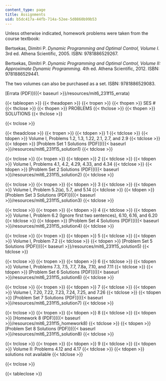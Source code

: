 ```yaml
---
content_type: page
title: Assignments
uid: b5dc417a-44fb-714a-52ee-5d0860b99b53
---
```


Unless otherwise indicated, homework problems were taken from the course textbook:

Bertsekas, Dimitri P. _Dynamic Programming and Optimal Control, Volume I._ 3rd ed. Athena Scientific, 2005. ISBN: 9781886529267.

Bertsekas, Dimitri P. _Dynamic Programming and Optimal Control, Volume II: Approximate Dynamic Programming._ 4th ed. Athena Scientific, 2012. ISBN: 9781886529441.

The two volumes can also be purchased as a set. ISBN: 9781886529083.

[Errata (PDF)]({{< baseurl >}}/resources/mit6_231f15_errata)

{{< tableopen >}}
{{< theadopen >}}
{{< tropen >}}
{{< thopen >}}
SES #
{{< thclose >}}
{{< thopen >}}
PROBLEMS
{{< thclose >}}
{{< thopen >}}
SOLUTIONS
{{< thclose >}}

{{< trclose >}}

{{< theadclose >}}
{{< tropen >}}
{{< tdopen >}}
1
{{< tdclose >}}
{{< tdopen >}}
Volume I, Problems 1.2, 1.3, 1.22, 2.1, 2.7, and 2.9
{{< tdclose >}}
{{< tdopen >}}
[Problem Set 1 Solutions (PDF)]({{< baseurl >}}/resources/mit6_231f15_solution1)
{{< tdclose >}}

{{< trclose >}}
{{< tropen >}}
{{< tdopen >}}
2
{{< tdclose >}}
{{< tdopen >}}
Volume I, Problems 4.1, 4.2, 4.29, 4.33, and 4.34
{{< tdclose >}}
{{< tdopen >}}
[Problem Set 2 Solutions (PDF)]({{< baseurl >}}/resources/mit6_231f15_solution2)
{{< tdclose >}}

{{< trclose >}}
{{< tropen >}}
{{< tdopen >}}
3
{{< tdclose >}}
{{< tdopen >}}
Volume I, Problem 5.2(a), 5.7, and 5.14
{{< tdclose >}}
{{< tdopen >}}
[Problem Set 3 Solutions (PDF)]({{< baseurl >}}/resources/mit6_231f15_solution3)
{{< tdclose >}}

{{< trclose >}}
{{< tropen >}}
{{< tdopen >}}
4
{{< tdclose >}}
{{< tdopen >}}
Volume I, Problem 6.2 (Ignore first two sentences), 6.10, 6.16, and 6.20
{{< tdclose >}}
{{< tdopen >}}
[Problem Set 4 Solutions (PDF)]({{< baseurl >}}/resources/mit6_231f15_solution4)
{{< tdclose >}}

{{< trclose >}}
{{< tropen >}}
{{< tdopen >}}
5
{{< tdclose >}}
{{< tdopen >}}
Volume I, Problem 7.2
{{< tdclose >}}
{{< tdopen >}}
[Problem Set 5 Solutions (PDF)]({{< baseurl >}}/resources/mit6_231f15_solution5)
{{< tdclose >}}

{{< trclose >}}
{{< tropen >}}
{{< tdopen >}}
6
{{< tdclose >}}
{{< tdopen >}}
Volume I, Problems 7.3, 7.5, 7.7, 7.8a, 7.10, and 7.11
{{< tdclose >}}
{{< tdopen >}}
[Problem Set 6 Solutions (PDF)]({{< baseurl >}}/resources/mit6_231f15_solution6)
{{< tdclose >}}

{{< trclose >}}
{{< tropen >}}
{{< tdopen >}}
7
{{< tdclose >}}
{{< tdopen >}}
Volume I, 7.20, 7.22, 7.23, 7.24, 7.25, and 7.26
{{< tdclose >}}
{{< tdopen >}}
[Problem Set 7 Solutions (PDF)]({{< baseurl >}}/resources/mit6_231f15_solution7)
{{< tdclose >}}

{{< trclose >}}
{{< tropen >}}
{{< tdopen >}}
8
{{< tdclose >}}
{{< tdopen >}}
[Homework 8 (PDF)]({{< baseurl >}}/resources/mit6_231f15_homework8)
{{< tdclose >}}
{{< tdopen >}}
[Problem Set 8 Solutions (PDF)]({{< baseurl >}}/resources/mit6_231f15_solution8)
{{< tdclose >}}

{{< trclose >}}
{{< tropen >}}
{{< tdopen >}}
9
{{< tdclose >}}
{{< tdopen >}}
Volume II: Problems 4.12 and 4.17
{{< tdclose >}}
{{< tdopen >}}
solutions not available
{{< tdclose >}}

{{< trclose >}}

{{< tableclose >}}
